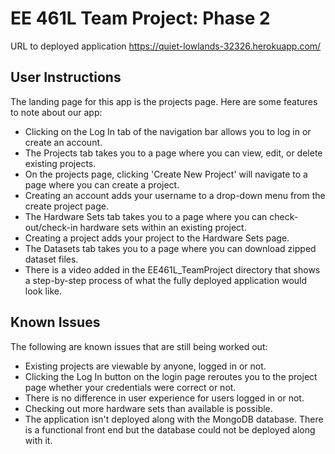 # EE 461L Team Project: Phase 2

URL to deployed application
https://quiet-lowlands-32326.herokuapp.com/

## User Instructions
The landing page for this app is the projects page. Here are some features to note about our app:

* Clicking on the Log In tab of the navigation bar allows you to log in or create an account.
* The Projects tab takes you to a page where you can view, edit, or delete existing projects.
* On the projects page, clicking 'Create New Project' will navigate to a page where you can create a project.
* Creating an account adds your username to a drop-down menu from the create project page.
* The Hardware Sets tab takes you to a page where you can check-out/check-in hardware sets within an existing project.
* Creating a project adds your project to the Hardware Sets page.
* The Datasets tab takes you to a page where you can download zipped dataset files.
* There is a video added in the EE461L_TeamProject directory that shows a step-by-step process of what the fully deployed application would look like.

## Known Issues
The following are known issues that are still being worked out:

* Existing projects are viewable by anyone, logged in or not.
* Clicking the Log In button on the login page reroutes you to the project page whether your credentials were correct or not.
* There is no difference in user experience for users logged in or not.
* Checking out more hardware sets than available is possible.
* The application isn't deployed along with the MongoDB database. There is a functional front end but the database could not be deployed along with it.